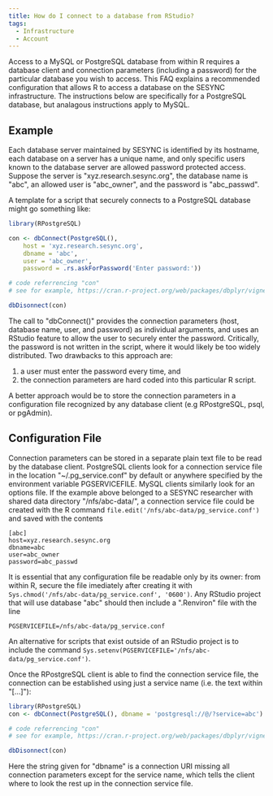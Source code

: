 ```yaml
---
title: How do I connect to a database from RStudio? 
tags:
  - Infrastructure
  - Account
---
```



Access to a MySQL or PostgreSQL database from within R requires a database client and connection parameters (including a password) for the particular database you wish to access. This FAQ explains a recommended configuration that allows R to access a database on the SESYNC infrastructure. The instructions below are specifically for a PostgreSQL database, but analagous instructions apply to MySQL.

## Example

Each database server maintained by SESYNC is identified by its hostname, each database on a server has a unique name, and only specific users known to the database server are allowed password protected access. Suppose the server is "xyz.research.sesync.org",  the database name is "abc", an allowed user is "abc_owner", and the password is "abc_passwd".

A template for a script that securely connects to a PostgreSQL database might go something like:

``` r
library(RPostgreSQL)

con <- dbConnect(PostgreSQL(),
    host = 'xyz.research.sesync.org',
    dbname = 'abc',
    user = 'abc_owner',
    password = .rs.askForPassword('Enter password:'))

# code referrencing "con"
# see for example, https://cran.r-project.org/web/packages/dbplyr/vignettes/dbplyr.html

dbDisonnect(con)
```

The call to "dbConnect()" provides the connection parameters (host, database name, user, and password) as individual arguments, and uses an RStudio feature to allow the user to securely enter the password. Critically, the password is not written in the script, where it would likely be too widely distributed. Two drawbacks to this approach are:

1. a user must enter the password every time, and
2. the connection parameters are hard coded into this particular R script.

A better approach would be to store the connection parameters in a configuration file recognized by any database client (e.g RPostgreSQL, psql, or pgAdmin).

## Configuration File

Connection parameters can be stored in a separate plain text file to be read by the database client. PostgreSQL clients look for a connection service file in the location "~/.pg_service.conf" by default or anywhere specified by the environment variable PGSERVICEFILE. MySQL clients similarly look for an options file. If the example above belonged to a SESYNC researcher with shared data directory "/nfs/abc-data/", a connection service file could be created with the R command `file.edit('/nfs/abc-data/pg_service.conf')` and saved with the contents

```
[abc]
host=xyz.research.sesync.org
dbname=abc
user=abc_owner
password=abc_passwd
```

It is essential that any configuration file be readable only by its owner: from within R, secure the file imediately after creating it with `Sys.chmod('/nfs/abc-data/pg_service.conf', '0600')`. Any RStudio project that will use database "abc" should then include a ".Renviron" file with the line
```
PGSERVICEFILE=/nfs/abc-data/pg_service.conf
```
An alternative for scripts that exist outside of an RStudio project is to include the command `Sys.setenv(PGSERVICEFILE='/nfs/abc-data/pg_service.conf')`.

Once the RPostgreSQL client is able to find the connection service file, the connection can be established using just a service name (i.e. the text within "[...]"):

```r
library(RPostgreSQL)
con <- dbConnect(PostgreSQL(), dbname = 'postgresql://@/?service=abc')

# code referrencing "con"
# see for example, https://cran.r-project.org/web/packages/dbplyr/vignettes/dbplyr.html

dbDisonnect(con)
```

Here the string given for "dbname" is a connection URI missing all connection parameters except for the service name, which tells the client where to look the rest up in the connection service file.

